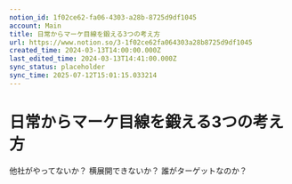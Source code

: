 ```yaml
---
notion_id: 1f02ce62-fa06-4303-a28b-8725d9df1045
account: Main
title: 日常からマーケ目線を鍛える3つの考え方
url: https://www.notion.so/3-1f02ce62fa064303a28b8725d9df1045
created_time: 2024-03-13T14:00:00.000Z
last_edited_time: 2024-03-13T14:41:00.000Z
sync_status: placeholder
sync_time: 2025-07-12T15:01:15.033214
---
```

# 日常からマーケ目線を鍛える3つの考え方

他社がやってないか？
横展開できないか？
誰がターゲットなのか？